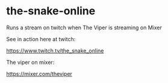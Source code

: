 # the-snake-online
Runs a stream on twitch when The Viper is streaming on Mixer


See in action here at twitch:

https://www.twitch.tv/the_snake_online


The viper on mixer:

https://mixer.com/theviper
